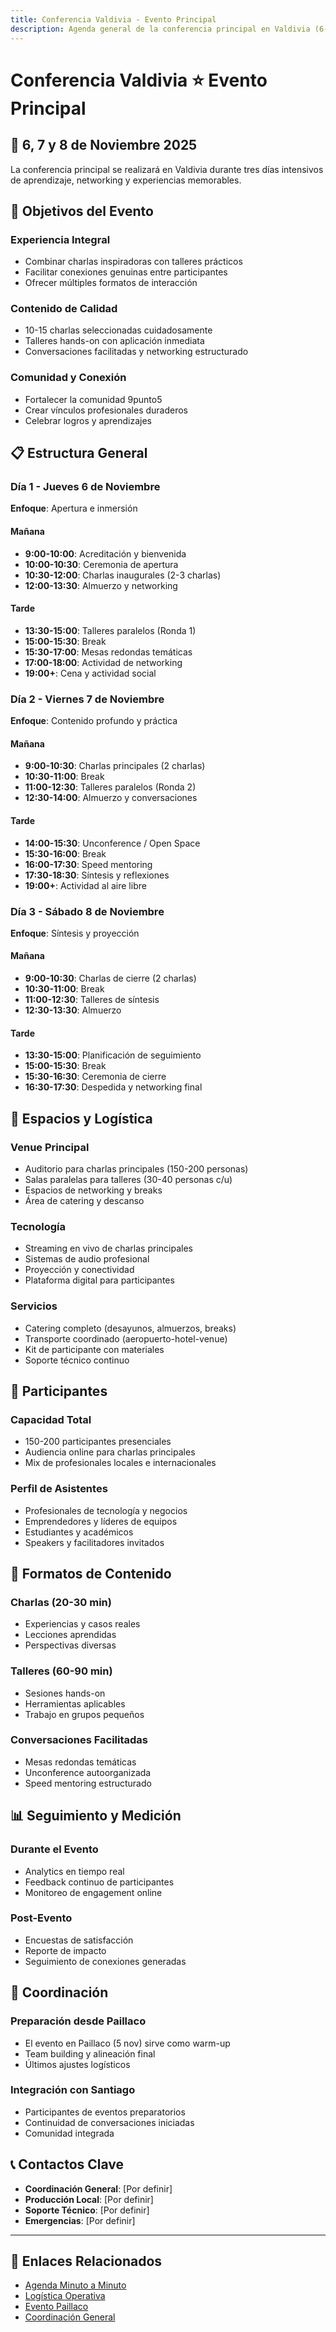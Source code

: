 ```yaml
---
title: Conferencia Valdivia - Evento Principal
description: Agenda general de la conferencia principal en Valdivia (6-8 noviembre)
---
```


# Conferencia Valdivia ⭐ Evento Principal

## 📅 6, 7 y 8 de Noviembre 2025

La conferencia principal se realizará en Valdivia durante tres días intensivos de aprendizaje, networking y experiencias memorables.

## 🎯 Objetivos del Evento

### **Experiencia Integral**
- Combinar charlas inspiradoras con talleres prácticos
- Facilitar conexiones genuinas entre participantes
- Ofrecer múltiples formatos de interacción

### **Contenido de Calidad**
- 10-15 charlas seleccionadas cuidadosamente
- Talleres hands-on con aplicación inmediata
- Conversaciones facilitadas y networking estructurado

### **Comunidad y Conexión**
- Fortalecer la comunidad 9punto5
- Crear vínculos profesionales duraderos
- Celebrar logros y aprendizajes

## 📋 Estructura General

### **Día 1 - Jueves 6 de Noviembre**
**Enfoque**: Apertura e inmersión

#### **Mañana**
- **9:00-10:00**: Acreditación y bienvenida
- **10:00-10:30**: Ceremonia de apertura
- **10:30-12:00**: Charlas inaugurales (2-3 charlas)
- **12:00-13:30**: Almuerzo y networking

#### **Tarde**
- **13:30-15:00**: Talleres paralelos (Ronda 1)
- **15:00-15:30**: Break
- **15:30-17:00**: Mesas redondas temáticas
- **17:00-18:00**: Actividad de networking
- **19:00+**: Cena y actividad social

### **Día 2 - Viernes 7 de Noviembre**
**Enfoque**: Contenido profundo y práctica

#### **Mañana**
- **9:00-10:30**: Charlas principales (2 charlas)
- **10:30-11:00**: Break
- **11:00-12:30**: Talleres paralelos (Ronda 2)
- **12:30-14:00**: Almuerzo y conversaciones

#### **Tarde**
- **14:00-15:30**: Unconference / Open Space
- **15:30-16:00**: Break
- **16:00-17:30**: Speed mentoring
- **17:30-18:30**: Síntesis y reflexiones
- **19:00+**: Actividad al aire libre

### **Día 3 - Sábado 8 de Noviembre**
**Enfoque**: Síntesis y proyección

#### **Mañana**
- **9:00-10:30**: Charlas de cierre (2 charlas)
- **10:30-11:00**: Break
- **11:00-12:30**: Talleres de síntesis
- **12:30-13:30**: Almuerzo

#### **Tarde**
- **13:30-15:00**: Planificación de seguimiento
- **15:00-15:30**: Break
- **15:30-16:30**: Ceremonia de cierre
- **16:30-17:30**: Despedida y networking final

## 🏢 Espacios y Logística

### **Venue Principal**
- Auditorio para charlas principales (150-200 personas)
- Salas paralelas para talleres (30-40 personas c/u)
- Espacios de networking y breaks
- Área de catering y descanso

### **Tecnología**
- Streaming en vivo de charlas principales
- Sistemas de audio profesional
- Proyección y conectividad
- Plataforma digital para participantes

### **Servicios**
- Catering completo (desayunos, almuerzos, breaks)
- Transporte coordinado (aeropuerto-hotel-venue)
- Kit de participante con materiales
- Soporte técnico continuo

## 👥 Participantes

### **Capacidad Total**
- 150-200 participantes presenciales
- Audiencia online para charlas principales
- Mix de profesionales locales e internacionales

### **Perfil de Asistentes**
- Profesionales de tecnología y negocios
- Emprendedores y líderes de equipos
- Estudiantes y académicos
- Speakers y facilitadores invitados

## 🎯 Formatos de Contenido

### **Charlas (20-30 min)**
- Experiencias y casos reales
- Lecciones aprendidas
- Perspectivas diversas

### **Talleres (60-90 min)**
- Sesiones hands-on
- Herramientas aplicables
- Trabajo en grupos pequeños

### **Conversaciones Facilitadas**
- Mesas redondas temáticas
- Unconference autoorganizada
- Speed mentoring estructurado

## 📊 Seguimiento y Medición

### **Durante el Evento**
- Analytics en tiempo real
- Feedback continuo de participantes
- Monitoreo de engagement online

### **Post-Evento**
- Encuestas de satisfacción
- Reporte de impacto
- Seguimiento de conexiones generadas

## 🔗 Coordinación

### **Preparación desde Paillaco**
- El evento en Paillaco (5 nov) sirve como warm-up
- Team building y alineación final
- Últimos ajustes logísticos

### **Integración con Santiago**
- Participantes de eventos preparatorios
- Continuidad de conversaciones iniciadas
- Comunidad integrada

## 📞 Contactos Clave

- **Coordinación General**: [Por definir]
- **Producción Local**: [Por definir]  
- **Soporte Técnico**: [Por definir]
- **Emergencias**: [Por definir]

---

## 🔗 Enlaces Relacionados

- [Agenda Minuto a Minuto](/07-eventos/valdivia/agenda-detallada/)
- [Logística Operativa](/07-eventos/valdivia/logistica-operativa/)
- [Evento Paillaco](/07-eventos/paillaco/)
- [Coordinación General](/07-eventos/valdivia/coordinacion-general/)